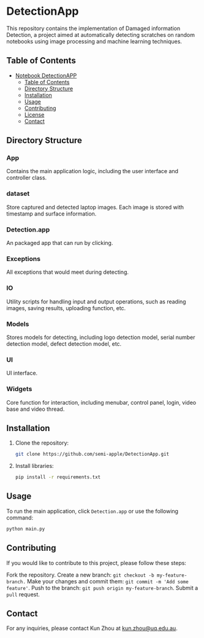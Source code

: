 # DetectionApp

This repository contains the implementation of Damaged information Detection, a project aimed at automatically detecting
scratches on random notebooks using image processing and machine learning techniques.

## Table of Contents

- [Notebook DetectionAPP](#notebook-scratch-detection)
    - [Table of Contents](#table-of-contents)
    - [Directory Structure](#directory-structure)
    - [Installation](#installation)
    - [Usage](#usage)
    - [Contributing](#contributing)
    - [License](#license)
    - [Contact](#contact)

## Directory Structure

### App
Contains the main application logic, including the user interface and controller class.

### dataset
Store captured and detected laptop images. Each image is stored with timestamp and surface information.

### Detection.app
An packaged app that can run by clicking.

### Exceptions
All exceptions that would meet during detecting.

### IO
Utility scripts for handling input and output operations, such as reading images, saving results, uploading function, etc.

### Models
Stores models for detecting, including logo detection model, serial number detection model, defect detection model, etc.

### UI
UI interface.

### Widgets
Core function for interaction, including menubar, control panel, login, video base and video thread.

## Installation

1. Clone the repository:
   ```bash
   git clone https://github.com/semi-apple/DetectionApp.git
   ```
   
2. Install libraries:
   ```bash
   pip install -r requirements.txt
   ```
## Usage
To run the main application, click `Detection.app` or use the following command:
  ```bash
  python main.py
  ```

## Contributing
If you would like to contribute to this project, please follow these steps:

Fork the repository.
Create a new branch: ```git checkout -b my-feature-branch.```
Make your changes and commit them: ```git commit -m 'Add some feature'```.
Push to the branch: ```git push origin my-feature-branch```.
Submit a ```pull``` request.

## Contact

For any inquiries, please contact Kun Zhou at kun.zhou@uq.edu.au.

